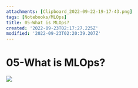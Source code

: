 ```yaml
---
attachments: [Clipboard_2022-09-22-19-17-43.png]
tags: [Notebooks/MLOps]
title: 05-What is MLOps?
created: '2022-09-23T02:17:27.225Z'
modified: '2022-09-23T02:20:39.207Z'
---
```


# 05-What is MLOps?

![](attachments/Clipboard_2022-09-22-19-17-43.png)

